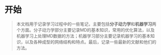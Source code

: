 
# 开始
>本文档用于记录学习过程中的一些笔记，主要包括**分子动力学**和**机器学习**两个方面。分子动力学部分主要记录MD的基本知识，常用的优化算法，以及机器学习上处理MD数据的方法；机器学习部分主要记录机器学习的基本知识，以及各种成型的网络结构和特点。最后，记录一些最新的文献和他们的方法。
